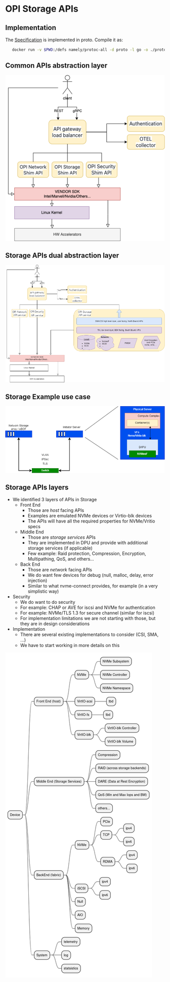# OPI Storage APIs

## Implementation

The [Specification](spec.md) is implemented in proto. Compile it as:

```bash
   docker run -v $PWD:/defs namely/protoc-all -d proto -l go -o ./proto/  --go-source-relative
```

## Common APIs abstraction layer

![OPI Common APIs and SHIM abstraction layer](../doc/images/API-GW-Layers.png)

## Storage APIs dual abstraction layer

![OPI Storage dual abstraction layer](../doc/images/OPI-Storage-Layers.png)

## Storage Example use case

![Storage Services Offload Use Case](../doc/images/API-Storage-Use-Case.png)

## Storage APIs layers

- We identified 3 layers of APIs in Storage
  - Front End
    - Those are *host* facing APIs
    - Examples are emulated NVMe devices or Virtio-blk devices
    - The APIs will have all the required properties for NVMe/Vritio specs
  - Middle End
    - Those are *storage services* APIs
    - They are implemented in DPU and provide with additional storage services (if applicable)
    - Few example: Raid protection, Compression, Encryption, Multipathing, QoS, and others...
  - Back End
    - Those are *network* facing APIs
    - We do want few devices for debug (null, malloc, delay, error injection)
    - Similar to what nvme-connect provides, for example (in a very simplistic way)
- Security
  - We do want to do security
  - For example: CHAP or AVE for iscsi and NVMe for authentication
  - For example: NVMe/TLS 1.3 for secure channel (similar for iscsi)
  - For implementation limitations we are not starting with those, but they are in design considerations
- Implementation
  - There are several existing implementations to consider (CSI, SMA, ...)
  - We have to start working in more details on this

![Storage APIs High Level Diagram](DPU-API-Storage.png)
